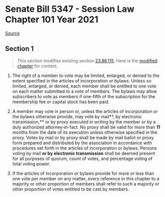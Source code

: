# Senate Bill 5347 - Session Law Chapter 101 Year 2021

[Source](http://lawfilesext.leg.wa.gov/biennium/2021-22/Xml/Bills/Session%20Laws/Senate/5347.SL.xml)
## Section 1
> This section modifies existing section [23.86.115](/rcw/23_corporations_and_associations_(profit)_(business_corporation_act:_see_title_23b_rcw)/23.086_cooperative_associations.md). Here is the [modified chapter](rcw/23_corporations_and_associations_(profit)_(business_corporation_act:_see_title_23b_rcw)/23.086_cooperative_associations.md) for context.

1. The right of a member to vote may be limited, enlarged, or denied to the extent specified in the articles of incorporation or bylaws. Unless so limited, enlarged, or denied, each member shall be entitled to one vote on each matter submitted to a vote of members. The bylaws may allow subscribers to vote as members if one-fifth of the subscription for the membership fee or capital stock has been paid.

2. A member may vote in person or, unless the articles of incorporation or the bylaws otherwise provide, may vote by mail**, by electronic transmission,** or by proxy executed in writing by the member or by a duly authorized attorney-in-fact. No proxy shall be valid for more than **11** months from the date of its execution unless otherwise specified in the proxy. Votes by mail or by proxy shall be made by mail ballot or proxy form prepared and distributed by the association in accordance with procedures set forth in the articles of incorporation or bylaws. Persons voting by mail **or by electronic transmission** shall be deemed present for all purposes of quorum, count of votes, and percentage voting of total voting power.

3. If the articles of incorporation or bylaws provide for more or less than one vote per member on any matter, every reference in this chapter to a majority or other proportion of members shall refer to such a majority or other proportion of votes entitled to be cast by members.

